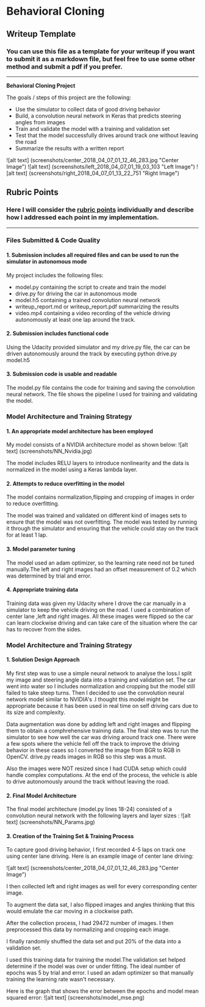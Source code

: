 # **Behavioral Cloning** 

## Writeup Template

### You can use this file as a template for your writeup if you want to submit it as a markdown file, but feel free to use some other method and submit a pdf if you prefer.

---

**Behavioral Cloning Project**

The goals / steps of this project are the following:
* Use the simulator to collect data of good driving behavior
* Build, a convolution neural network in Keras that predicts steering angles from images
* Train and validate the model with a training and validation set
* Test that the model successfully drives around track one without leaving the road
* Summarize the results with a written report


[//]: # (Image References)

![alt text] (screenshots/center_2018_04_07_01_12_46_283.jpg "Center Image")
![alt text] (screenshots/left_2018_04_07_01_19_03_103 "Left Image")
![alt text] (screenshots/right_2018_04_07_01_13_22_751 "Right Image")


## Rubric Points
### Here I will consider the [rubric points](https://review.udacity.com/#!/rubrics/432/view) individually and describe how I addressed each point in my implementation.  

---
### Files Submitted & Code Quality

#### 1. Submission includes all required files and can be used to run the simulator in autonomous mode

My project includes the following files:
* model.py containing the script to create and train the model
* drive.py for driving the car in autonomous mode
* model.h5 containing a trained convolution neural network 
* writeup_report.md or writeup_report.pdf summarizing the results
* video.mp4 containing a video recording of the vehicle driving autonomously at least one lap around the track.

#### 2. Submission includes functional code
Using the Udacity provided simulator and my drive.py file, the car can be driven autonomously around the track by executing 
python drive.py model.h5


#### 3. Submission code is usable and readable

The model.py file contains the code for training and saving the convolution neural network. The file shows the pipeline I used for training and validating the model.

### Model Architecture and Training Strategy

#### 1. An appropriate model architecture has been employed

My model consists of a NVIDIA architecture model as shown below:
![alt text] (screenshots/NN_Nvidia.jpg)

The model includes RELU layers to introduce nonlinearity and the data is normalized in the model using a Keras lambda layer.

#### 2. Attempts to reduce overfitting in the model

The model contains normalization,flipping and cropping of images in order to reduce overfitting.

The model was trained and validated on different kind of images sets to ensure that the model was not overfitting. The model was tested by running it through the simulator and ensuring that the vehicle could stay on the track for at least 1 lap.

#### 3. Model parameter tuning

The model used an adam optimizer, so the learning rate need not be tuned manually.The left and right images had an offset measurement of 0.2 which was determined by trial and error.

#### 4. Appropriate training data

Training data was given my Udacity where I drove the car manually in a simulator to keep the vehicle driving on the road. I used a combination of center lane ,left and right images. All these images were flipped so the car can learn clockwise driving and can take care of the situation where the car has to recover from the sides.


### Model Architecture and Training Strategy

#### 1. Solution Design Approach

My first step was to use a simple neural network to analyse the loss.I split my image and steering angle data into a training and validation set. The car went into water so I includes normalization and cropping but the model still failed to take steep turns.  Then I decided to use the convolution neural network model similar to NVIDIA's .I thought this model might be appropriate because it has been used in real time on self driving cars due to its size and complexity.

Data augmentation was done by adding left and right images and flipping them to obtain a comphrehensive training data.
The final step was to run the simulator to see how well the car was driving around track one. There were a few spots where the vehicle fell off the track to improve the driving behavior in these cases so I converted the image from BGR to RGB in OpenCV. drive.py reads images in RGB so this step was a must.

Also the images were NOT resized since I had CUDA setup which could handle complex computations.
At the end of the process, the vehicle is able to drive autonomously around the track without leaving the road.

#### 2. Final Model Architecture

The final model architecture (model.py lines 18-24) consisted of a convolution neural network with the following layers and layer sizes :
![alt text] (screenshots/NN_Params.jpg)

#### 3. Creation of the Training Set & Training Process

To capture good driving behavior, I first recorded 4-5 laps on track one using center lane driving. Here is an example image of center lane driving:

![alt text] (screenshots/center_2018_04_07_01_12_46_283.jpg "Center Image")


I then collected left and right images as well for every corresponding center image.

To augment the data sat, I also flipped images and angles thinking that this would emulate the car moving in a clockwise path.


After the collection process, I had 29472 number of images. I then preprocessed this data by normalizing and cropping each image.

I finally randomly shuffled the data set and put 20% of the data into a validation set. 

I used this training data for training the model.The validation set helped determine if the model was over or under fitting. The ideal number of epochs was 5 by trial and error. I used an adam optimizer so that manually training the learning rate wasn't necessary.

Here is the graph that shows the error between the epochs and model mean squared error:
![alt text] (screenshots/model_mse.png)

